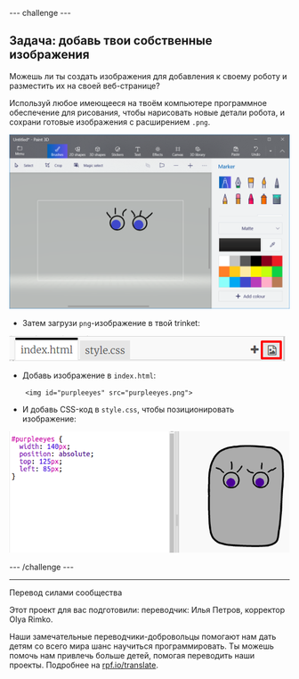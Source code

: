 --- challenge ---

## Задача: добавь твои собственные изображения

Можешь ли ты создать изображения для добавления к своему роботу и разместить их на своей веб-странице?

Используй любое имеющееся на твоём компьютере программное обеспечение для рисования, чтобы нарисовать новые детали робота, и сохрани готовые изображения с расширением `.png`.

![снимок экрана](images/robot-eyes-edit.png)

+ Затем загрузи `png`-изображение в твой trinket:

![снимок экрана](images/robot-image-add.png)

+ Добавь изображение в `index.html`: 
```
    <img id="purpleeyes" src="purpleeyes.png">
```    

+ И добавь CSS-код в `style.css`, чтобы позиционировать изображение:

![снимок экрана](images/robot-use-purple-eyes.png)

--- /challenge ---

***
Перевод силами сообщества

Этот проект для вас подготовили: переводчик: Илья Петров, корректор Olya Rimko.

Наши замечательные переводчики-добровольцы помогают нам дать детям со всего мира шанс научиться программировать. Ты можешь помочь нам привлечь больше детей, помогая переводить наши проекты. Подробнее на [rpf.io/translate](https://rpf.io/translate).